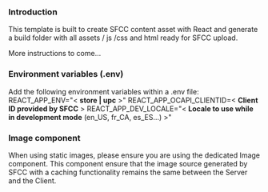 ### Introduction

This template is built to create SFCC content asset with React and generate a
build folder with all assets / js /css and html ready for SFCC upload.

More instructions to come...

### Environment variables (.env)

Add the following environment variables within a .env file:
REACT_APP_ENV="< **store | upc** >"
REACT_APP_OCAPI_CLIENTID=< **Client ID provided by SFCC** >
REACT_APP_DEV_LOCALE="< **Locale to use while in development mode** (en_US, fr_CA, es_ES...) >"

### Image component

When using static images, please ensure you are using the dedicated Image component. This component ensure that the image source generated by SFCC with a caching functionality remains the same between the Server and the Client.

